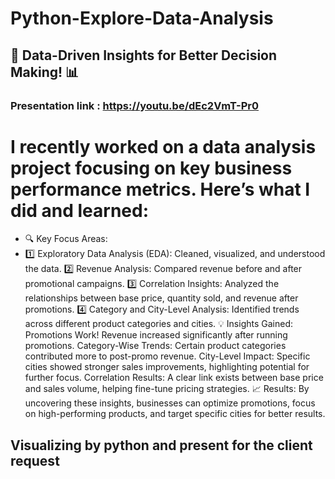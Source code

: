# Python-Explore-Data-Analysis
## 🚀 Data-Driven Insights for Better Decision Making! 📊
### Presentation link : https://youtu.be/dEc2VmT-Pr0
# I recently worked on a data analysis project focusing on key business performance metrics. Here’s what I did and learned:
- 🔍 Key Focus Areas:
- 1️⃣ Exploratory Data Analysis (EDA): Cleaned, visualized, and understood the data.
2️⃣ Revenue Analysis: Compared revenue before and after promotional campaigns.
3️⃣ Correlation Insights: Analyzed the relationships between base price, quantity sold, and revenue after promotions.
4️⃣ Category and City-Level Analysis: Identified trends across different product categories and cities.
💡 Insights Gained:
Promotions Work! Revenue increased significantly after running promotions.
Category-Wise Trends: Certain product categories contributed more to post-promo revenue.
City-Level Impact: Specific cities showed stronger sales improvements, highlighting potential for further focus.
Correlation Results: A clear link exists between base price and sales volume, helping fine-tune pricing strategies.
📈 Results:
By uncovering these insights, businesses can optimize promotions, focus on high-performing products, and target specific cities for better results.
## Visualizing by python and present for the client request
